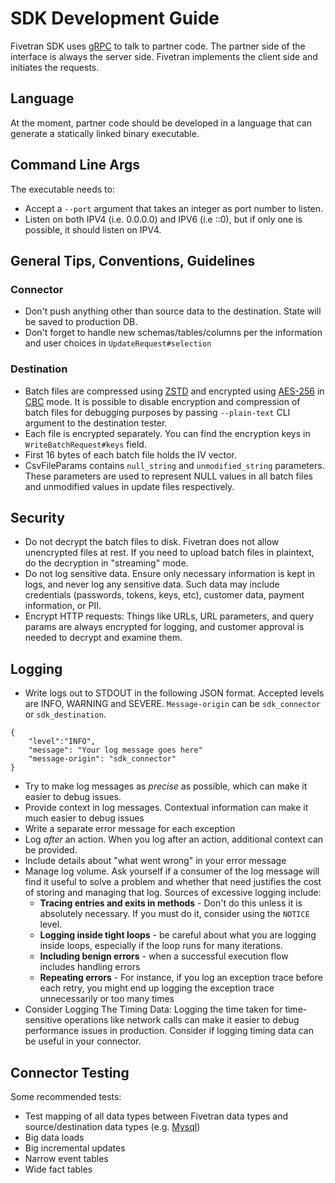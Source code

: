 # SDK Development Guide

Fivetran SDK uses [gRPC](https://grpc.io/) to talk to partner code. The partner side of the interface is always the server side. Fivetran implements the client side and initiates the requests.

## Language

At the moment, partner code should be developed in a language that can generate a statically linked binary executable.

## Command Line Args
The executable needs to:
* Accept a `--port` argument that takes an integer as port number to listen.
* Listen on both IPV4 (i.e. 0.0.0.0) and IPV6 (i.e ::0), but if only one is possible, it should listen on IPV4.

## General Tips, Conventions, Guidelines

### Connector

- Don't push anything other than source data to the destination. State will be saved to production DB.
- Don't forget to handle new schemas/tables/columns per the information and user choices in `UpdateRequest#selection`

### Destination

- Batch files are compressed using [ZSTD](https://en.wikipedia.org/wiki/Zstd) and encrypted using [AES-256](https://en.wikipedia.org/wiki/Advanced_Encryption_Standard) in [CBC](https://en.wikipedia.org/wiki/Block_cipher_mode_of_operation) mode. It is possible to disable encryption and compression of batch files for debugging purposes by passing `--plain-text` CLI argument to the destination tester.
- Each file is encrypted separately. You can find the encryption keys in `WriteBatchRequest#keys` field.
- First 16 bytes of each batch file holds the IV vector.
- CsvFileParams contains `null_string` and `unmodified_string` parameters. These parameters are used to represent NULL values in all batch files and unmodified values in update files respectively.

## Security

- Do not decrypt the batch files to disk. Fivetran does not allow unencrypted files at rest. If you need to upload batch files in plaintext, do the decryption in "streaming" mode. 
- Do not log sensitive data. Ensure only necessary information is kept in logs, and never log any sensitive data. Such data may include credentials (passwords, tokens, keys, etc), customer data, payment information, or PII.
- Encrypt HTTP requests: Things like URLs, URL parameters, and query params are always encrypted for logging, and customer approval is needed to decrypt and examine them.

## Logging

- Write logs out to STDOUT in the following JSON format. Accepted levels are INFO, WARNING and SEVERE. `Message-origin` can be `sdk_connector` or `sdk_destination`.

```
{
    "level":"INFO",
    "message": "Your log message goes here"
    "message-origin": "sdk_connector"
}
```

- Try to make log messages as _precise_ as possible, which can make it easier to debug issues. 
- Provide context in log messages. Contextual information can make it much easier to debug issues
- Write a separate error message for each exception
- Log _after_ an action. When you log after an action, additional context can be provided.
- Include details about "what went wrong" in your error message
- Manage log volume. Ask yourself if a consumer of the log message will find it useful to solve a problem and whether that need justifies the cost of storing and managing that log. Sources of excessive logging include: 
    - **Tracing entries and exits in methods** - Don't do this unless it is absolutely necessary. If you must do it, consider using the `NOTICE` level.
    - **Logging inside tight loops** - be careful about what you are logging inside loops, especially if the loop runs for many iterations.
    - **Including benign errors** - when a successful execution flow includes handling errors
    - **Repeating errors** - For instance, if you log an exception trace before each retry, you might end up logging the exception trace unnecessarily or too many times
- Consider Logging The Timing Data: Logging the time taken for time-sensitive operations like network calls can make it easier to debug performance issues in production. Consider if logging timing data can be useful in your connector.

## Connector Testing

Some recommended tests:
- Test mapping of all data types between Fivetran data types and source/destination data types (e.g. [Mysql](https://fivetran.com/docs/databases/mysql#typetransformationsandmapping))
- Big data loads
- Big incremental updates
- Narrow event tables
- Wide fact tables
